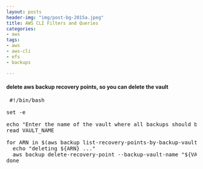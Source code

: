 ```yaml
---
layout: posts
header-img: "img/post-bg-2015a.jpeg"
title: AWS CLI Filters and Queries
categories:
- aws
tags:
- aws
- aws-cli
- efs
- backups

---
```

#### delete aws backup recovery points, so you can delete the vault
<pre>
 #!/bin/bash

set -e

echo "Enter the name of the vault where all backups should be deleted."
read VAULT_NAME

for ARN in $(aws backup list-recovery-points-by-backup-vault --backup-vault-name "${VAULT_NAME}" --query 'RecoveryPoints[].RecoveryPointArn' --output text); do 
  echo "deleting ${ARN} ..."
  aws backup delete-recovery-point --backup-vault-name "${VAULT_NAME}" --recovery-point-arn "${ARN}"
done
</pre>
